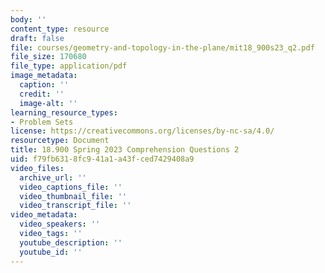 ```yaml
---
body: ''
content_type: resource
draft: false
file: courses/geometry-and-topology-in-the-plane/mit18_900s23_q2.pdf
file_size: 170680
file_type: application/pdf
image_metadata:
  caption: ''
  credit: ''
  image-alt: ''
learning_resource_types:
- Problem Sets
license: https://creativecommons.org/licenses/by-nc-sa/4.0/
resourcetype: Document
title: 18.900 Spring 2023 Comprehension Questions 2
uid: f79fb631-8fc9-41a1-a43f-ced7429408a9
video_files:
  archive_url: ''
  video_captions_file: ''
  video_thumbnail_file: ''
  video_transcript_file: ''
video_metadata:
  video_speakers: ''
  video_tags: ''
  youtube_description: ''
  youtube_id: ''
---
```

